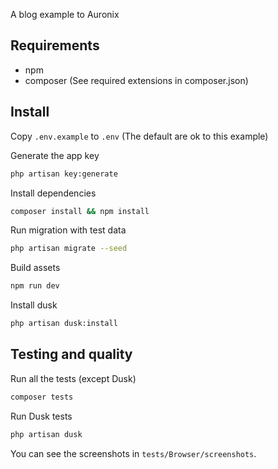 A blog example to Auronix

## Requirements

* npm
* composer (See required extensions in composer.json)

## Install

Copy `.env.example` to `.env` (The default are ok to this example)

Generate the app key

```bash
php artisan key:generate
```

Install dependencies

```bash
composer install && npm install
```

Run migration with test data

```bash
php artisan migrate --seed
```

Build assets

```bash
npm run dev
```

Install dusk

```bash
php artisan dusk:install
```

## Testing and quality

Run all the tests (except Dusk)

```bash
composer tests
```

Run Dusk tests

```bash
php artisan dusk
```

You can see the screenshots in `tests/Browser/screenshots`.

